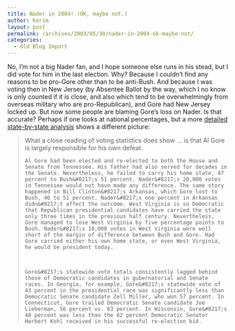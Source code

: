 ```yaml
---
title: Nader in 2004! (OK, maybe not.)
author: Kerim
layout: post
permalink: /archives/2003/05/30/nader-in-2004-ok-maybe-not/
categories:
  - Old Blog Import
---
```

No, I&#8217;m not a big Nader fan, and I hope someone else runs in his stead, but I did vote for him in the last election. Why? Because I couldn&#8217;t find any reasons to be pro-Gore other than to be anti-Bush. And because I was voting then in New Jersey (by Absentee Ballot by the way, which I no know is only counted if it is close, and also which tend to be overwhelmingly from overseas military who are pro-Republican), and Gore had New Jersey locked up. But now some people are blaming Gore&#8217;s loss on Nader. Is that accurate? Perhaps if one looks at national percentages, but a more <a href="http://www.gp.org/articles/marable_9_19_01.html" onclick="_gaq.push(['_trackEvent', 'outbound-article', 'http://www.gp.org/articles/marable_9_19_01.html', 'detailed state-by-state analysis']);" >detailed state-by-state analysis</a> shows a different picture:


>   What a close reading of voting statistics does show &#8230; is that Al Gore is largely responsible for his own defeat. 
>   
>   
>     Al Gore had been elected and re-elected to both the House and Senate from Tennessee. His father had also served for decades in the Senate. Nevertheless, he failed to carry his home state, 47 percent to Bush&#8217;s 51 percent. Nader&#8217;s 20,000 votes in Tennessee would not have made any difference. The same story happened in Bill Clinton&#8217;s Arkansas, which Gore lost to Bush, 46 to 51 percent. Nader&#8217;s one percent in Arkansas didn&#8217;t affect the outcome. West Virginia is so Democratic that Republican presidential candidates have carried the state only three times in the previous half century. Nevertheless, Gore managed to lose West Virginia by five percentage points to Bush. Nader&#8217;s 10,000 votes in West Virginia were well short of the margin of difference between Bush and Gore. Had Gore carried either his own home state, or even West Virginia, he would be president today.
>   
>   
>   
>     Gore&#8217;s statewide vote totals consistently lagged behind those of Democratic candidates in gubernatorial and Senate races. In Georgia, for example, Gore&#8217;s statewide vote of 43 percent in the presidential race was significantly less than Democratic Senate candidate Zell Miller, who won 57 percent. In Connecticut, Gore trailed Democratic Senate candidate Joe Lieberman, 56 percent vs. 63 percent. In Wisconsin, Gore&#8217;s 48 percent was less than the 62 percent Democratic Senator Herbert Kohl received in his successful re-election bid.
>   


